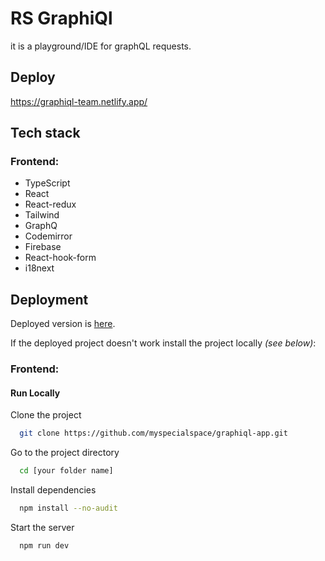 # RS GraphiQl

it is a playground/IDE for graphQL requests.

## Deploy

https://graphiql-team.netlify.app/

## Tech stack

### Frontend:

- TypeScript
- React
- React-redux
- Tailwind
- GraphQ
- Codemirror
- Firebase
- React-hook-form
- i18next


## Deployment

Deployed version is [here](https://graphiql-team.netlify.app/).

If the deployed project doesn't work install the project locally
_(see below)_:

### Frontend:

#### Run Locally

Clone the project

```bash
  git clone https://github.com/myspecialspace/graphiql-app.git
```

Go to the project directory

```bash
  cd [your folder name]
```

Install dependencies

```bash
  npm install --no-audit
```

Start the server

```bash
  npm run dev
```